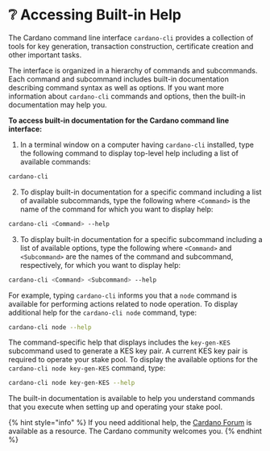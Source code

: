 # :grey_question: Accessing Built-in Help

The Cardano command line interface `cardano-cli` provides a collection of tools for key generation, transaction construction, certificate creation and other important tasks.

The interface is organized in a hierarchy of commands and subcommands. Each command and subcommand includes built-in documentation describing command syntax as well as options. If you want more information about `cardano-cli` commands and options, then the built-in documentation may help you.

<!-- Reference:
https://developers.cardano.org/docs/stake-pool-course/handbook/use-cli/ -->

**To access built-in documentation for the Cardano command line interface:**

1. In a terminal window on a computer having `cardano-cli` installed, type the following command to display top-level help including a list of available commands:
```bash
cardano-cli
```

2. To display built-in documentation for a specific command including a list of available subcommands, type the following where `<Command>` is the name of the command for which you want to display help:
```bash
cardano-cli <Command> --help
```

3. To display built-in documentation for a specific subcommand including a list of available options, type the following where `<Command>` and `<Subcommand>` are the names of the command and subcommand, respectively, for which you want to display help:
```bash
cardano-cli <Command> <Subcommand> --help
```

For example, typing `cardano-cli` informs you that a `node` command is available for performing actions related to node operation. To display additional help for the `cardano-cli node` command, type:

```bash
cardano-cli node --help
```

The command-specific help that displays includes the `key-gen-KES` subcommand used to generate a KES key pair. A current KES key pair is required to operate your stake pool. To display the available options for the `cardano-cli node key-gen-KES` command, type:

```bash
cardano-cli node key-gen-KES --help
```

The built-in documentation is available to help you understand commands that you execute when setting up and operating your stake pool.

{% hint style="info" %}
If you need additional help, the [Cardano Forum](https://forum.cardano.org/) is available as a resource. The Cardano community welcomes you.
{% endhint %}